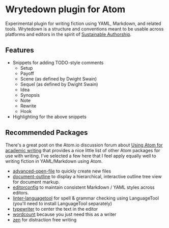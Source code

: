 # Wrytedown plugin for Atom

Experimental plugin for writing fiction using YAML, Markdown, and related
tools. Wrytedown is a structure and conventions meant to be usable across
platforms and editors in the spirit of [Sustainable Authorship](https://programminghistorian.org/en/lessons/sustainable-authorship-in-plain-text-using-pandoc-and-markdown).

## Features

* Snippets for adding TODO-style comments
  * Setup
  * Payoff
  * Scene (as defined by Dwight Swain)
  * Sequel (as defined by Dwight Swain)
  * Idea
  * Synopsis
  * Note
  * Rewrite
  * Hook
* Highlighting for the above snippets

## Recommended Packages

There's a great post on the Atom.io discussion forum about
[Using Atom for academic writing](https://discuss.atom.io/t/using-atom-for-academic-writing/19222)
that provides a nice little list of other Atom packages for use with
writing. I've selected a few here that I feel apply equally well to
writing fiction in YAML/Markdown using Atom.

* [advanced-open-file](https://atom.io/packages/advanced-open-file) to
  quickly create new files
* [document-outline](https://atom.io/packages/document-outline) to
  display a hierarchical, interactive outline tree view for document
  markup.
* [editorconfig](https://atom.io/packages/editorconfig) to maintain
  consistent Markdown / YAML styles across editors.
* [linter-languagetool](https://atom.io/packages/linter-languagetool) for
  spell & grammar checking using LanguageTool (you'll need to install
  LanguageTool separately)
* [typewriter](https://atom.io/packages/typewriter) to center the
  text in the editor
* [wordcount](https://atom.io/packages/wordcount) because you just
  need this as a writer
* [zen](https://atom.io/packages/Zen) for distraction free writing
